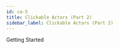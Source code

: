 ```yaml
---
id: ca-5
title: Clickable Actors (Part 2)
sidebar_label: Clickable Actors (Part 2)
---
```


Getting Started